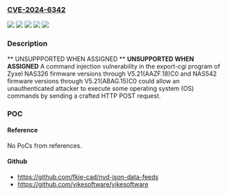 ### [CVE-2024-6342](https://cve.mitre.org/cgi-bin/cvename.cgi?name=CVE-2024-6342)
![](https://img.shields.io/static/v1?label=Product&message=NAS326%20firmware&color=blue)
![](https://img.shields.io/static/v1?label=Product&message=NAS542%20firmware&color=blue)
![](https://img.shields.io/static/v1?label=Version&message=%3D%20%3C%3D%20V5.21(AAZF.18)C0%20&color=brighgreen)
![](https://img.shields.io/static/v1?label=Version&message=%3D%20%3C%3D%20V5.21(ABAG.15)C0%20&color=brighgreen)
![](https://img.shields.io/static/v1?label=Vulnerability&message=CWE-78%20Improper%20Neutralization%20of%20Special%20Elements%20used%20in%20an%20OS%20Command%20('OS%20Command%20Injection')&color=brighgreen)

### Description

** UNSUPPPORTED WHEN ASSIGNED ** **UNSUPPORTED WHEN ASSIGNED** A command injection vulnerability in the export-cgi program of Zyxel NAS326 firmware versions through V5.21(AAZF.18)C0 and NAS542 firmware versions through V5.21(ABAG.15)C0 could allow an unauthenticated attacker to execute some operating system (OS) commands by sending a crafted HTTP POST request.

### POC

#### Reference
No PoCs from references.

#### Github
- https://github.com/fkie-cad/nvd-json-data-feeds
- https://github.com/yikesoftware/yikesoftware

